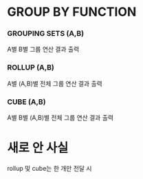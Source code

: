 # GROUP BY FUNCTION
### GROUPING SETS (A,B)
A별 B별 그룹 연산 결과 출력
### ROLLUP (A,B)
A별 (A,B)별 전체 그룹 연산 결과 출력
### CUBE (A,B)
A별 B별 (A,B)별 전체 그룹 연산 결과 출력







# 새로 안 사실
rollup 및 cube는 한 개만 전달 시 